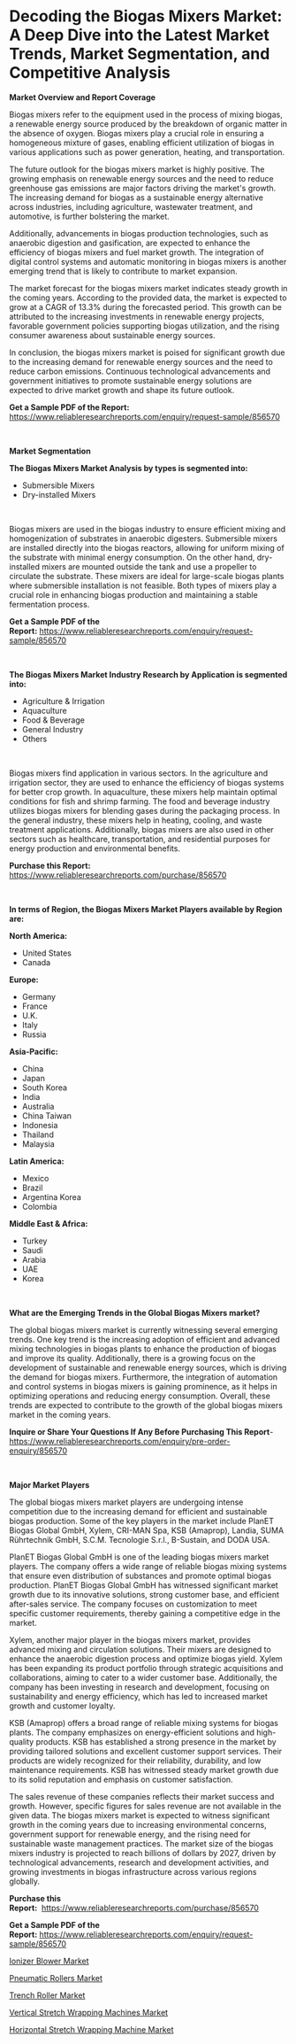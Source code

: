 <p><h1>Decoding the Biogas Mixers Market: A Deep Dive into the Latest Market Trends, Market Segmentation, and Competitive Analysis</h1></p><p><strong>Market Overview and Report Coverage</strong></p>
<p><p>Biogas mixers refer to the equipment used in the process of mixing biogas, a renewable energy source produced by the breakdown of organic matter in the absence of oxygen. Biogas mixers play a crucial role in ensuring a homogeneous mixture of gases, enabling efficient utilization of biogas in various applications such as power generation, heating, and transportation.</p><p>The future outlook for the biogas mixers market is highly positive. The growing emphasis on renewable energy sources and the need to reduce greenhouse gas emissions are major factors driving the market's growth. The increasing demand for biogas as a sustainable energy alternative across industries, including agriculture, wastewater treatment, and automotive, is further bolstering the market.</p><p>Additionally, advancements in biogas production technologies, such as anaerobic digestion and gasification, are expected to enhance the efficiency of biogas mixers and fuel market growth. The integration of digital control systems and automatic monitoring in biogas mixers is another emerging trend that is likely to contribute to market expansion.</p><p>The market forecast for the biogas mixers market indicates steady growth in the coming years. According to the provided data, the market is expected to grow at a CAGR of 13.3% during the forecasted period. This growth can be attributed to the increasing investments in renewable energy projects, favorable government policies supporting biogas utilization, and the rising consumer awareness about sustainable energy sources.</p><p>In conclusion, the biogas mixers market is poised for significant growth due to the increasing demand for renewable energy sources and the need to reduce carbon emissions. Continuous technological advancements and government initiatives to promote sustainable energy solutions are expected to drive market growth and shape its future outlook.</p></p>
<p><strong>Get a Sample PDF of the Report:</strong> <a href="https://www.reliableresearchreports.com/enquiry/request-sample/856570">https://www.reliableresearchreports.com/enquiry/request-sample/856570</a></p>
<p>&nbsp;</p>
<p><strong>Market Segmentation</strong></p>
<p><strong>The Biogas Mixers Market Analysis by types is segmented into:</strong></p>
<p><ul><li>Submersible Mixers</li><li>Dry-installed Mixers</li></ul></p>
<p>&nbsp;</p>
<p><p>Biogas mixers are used in the biogas industry to ensure efficient mixing and homogenization of substrates in anaerobic digesters. Submersible mixers are installed directly into the biogas reactors, allowing for uniform mixing of the substrate with minimal energy consumption. On the other hand, dry-installed mixers are mounted outside the tank and use a propeller to circulate the substrate. These mixers are ideal for large-scale biogas plants where submersible installation is not feasible. Both types of mixers play a crucial role in enhancing biogas production and maintaining a stable fermentation process.</p></p>
<p><strong>Get a Sample PDF of the Report:</strong>&nbsp;<a href="https://www.reliableresearchreports.com/enquiry/request-sample/856570">https://www.reliableresearchreports.com/enquiry/request-sample/856570</a></p>
<p>&nbsp;</p>
<p><strong>The Biogas Mixers Market Industry Research by Application is segmented into:</strong></p>
<p><ul><li>Agriculture & Irrigation</li><li>Aquaculture</li><li>Food & Beverage</li><li>General Industry</li><li>Others</li></ul></p>
<p>&nbsp;</p>
<p><p>Biogas mixers find application in various sectors. In the agriculture and irrigation sector, they are used to enhance the efficiency of biogas systems for better crop growth. In aquaculture, these mixers help maintain optimal conditions for fish and shrimp farming. The food and beverage industry utilizes biogas mixers for blending gases during the packaging process. In the general industry, these mixers help in heating, cooling, and waste treatment applications. Additionally, biogas mixers are also used in other sectors such as healthcare, transportation, and residential purposes for energy production and environmental benefits.</p></p>
<p><strong>Purchase this Report:</strong>&nbsp; <a href="https://www.reliableresearchreports.com/purchase/856570">https://www.reliableresearchreports.com/purchase/856570</a></p>
<p>&nbsp;</p>
<p><strong>In terms of Region, the Biogas Mixers Market Players available by Region are:</strong></p>
<p>
    <p> <strong> North America: </strong>
        <ul>
            <li>United States</li>
            <li>Canada</li>
        </ul>
        </p> 
    <p> <strong> Europe: </strong>
        <ul>
            <li>Germany</li>
            <li>France</li>
            <li>U.K.</li>
            <li>Italy</li>
            <li>Russia</li>
        </ul>
        </p> 
    <p> <strong> Asia-Pacific: </strong>
        <ul>
            <li>China</li>
            <li>Japan</li>
            <li>South Korea</li>
            <li>India</li>
            <li>Australia</li>
            <li>China Taiwan</li>
            <li>Indonesia</li>
            <li>Thailand</li>
            <li>Malaysia</li>
        </ul>
        </p> 
    <p> <strong> Latin America: </strong>
        <ul>
            <li>Mexico</li>
            <li>Brazil</li>
            <li>Argentina Korea</li>
            <li>Colombia</li>
        </ul>
        </p> 
    <p> <strong> Middle East & Africa: </strong>
        <ul>
            <li>Turkey</li>
            <li>Saudi</li>
            <li>Arabia</li>
            <li>UAE</li>
            <li>Korea</li>
        </ul>
    </p>
    </p>
<p>&nbsp;</p>
<p><strong>What are the Emerging Trends in the Global Biogas Mixers market?</strong></p>
<p><p>The global biogas mixers market is currently witnessing several emerging trends. One key trend is the increasing adoption of efficient and advanced mixing technologies in biogas plants to enhance the production of biogas and improve its quality. Additionally, there is a growing focus on the development of sustainable and renewable energy sources, which is driving the demand for biogas mixers. Furthermore, the integration of automation and control systems in biogas mixers is gaining prominence, as it helps in optimizing operations and reducing energy consumption. Overall, these trends are expected to contribute to the growth of the global biogas mixers market in the coming years.</p></p>
<p><strong>Inquire or Share Your Questions If Any Before Purchasing This Report</strong>- <a href="https://www.reliableresearchreports.com/enquiry/pre-order-enquiry/856570">https://www.reliableresearchreports.com/enquiry/pre-order-enquiry/856570</a></p>
<p>&nbsp;</p>
<p><strong>Major Market Players</strong></p>
<p><p>The global biogas mixers market players are undergoing intense competition due to the increasing demand for efficient and sustainable biogas production. Some of the key players in the market include PlanET Biogas Global GmbH, Xylem, CRI-MAN Spa, KSB (Amaprop), Landia, SUMA Rührtechnik GmbH, S.C.M. Tecnologie S.r.l., B-Sustain, and DODA USA.</p><p>PlanET Biogas Global GmbH is one of the leading biogas mixers market players. The company offers a wide range of reliable biogas mixing systems that ensure even distribution of substances and promote optimal biogas production. PlanET Biogas Global GmbH has witnessed significant market growth due to its innovative solutions, strong customer base, and efficient after-sales service. The company focuses on customization to meet specific customer requirements, thereby gaining a competitive edge in the market.</p><p>Xylem, another major player in the biogas mixers market, provides advanced mixing and circulation solutions. Their mixers are designed to enhance the anaerobic digestion process and optimize biogas yield. Xylem has been expanding its product portfolio through strategic acquisitions and collaborations, aiming to cater to a wider customer base. Additionally, the company has been investing in research and development, focusing on sustainability and energy efficiency, which has led to increased market growth and customer loyalty.</p><p>KSB (Amaprop) offers a broad range of reliable mixing systems for biogas plants. The company emphasizes on energy-efficient solutions and high-quality products. KSB has established a strong presence in the market by providing tailored solutions and excellent customer support services. Their products are widely recognized for their reliability, durability, and low maintenance requirements. KSB has witnessed steady market growth due to its solid reputation and emphasis on customer satisfaction.</p><p>The sales revenue of these companies reflects their market success and growth. However, specific figures for sales revenue are not available in the given data. The biogas mixers market is expected to witness significant growth in the coming years due to increasing environmental concerns, government support for renewable energy, and the rising need for sustainable waste management practices. The market size of the biogas mixers industry is projected to reach billions of dollars by 2027, driven by technological advancements, research and development activities, and growing investments in biogas infrastructure across various regions globally.</p></p>
<p><strong>Purchase this Report:</strong>&nbsp;&nbsp;<a href="https://www.reliableresearchreports.com/purchase/856570">https://www.reliableresearchreports.com/purchase/856570</a></p>
<p></p>
<p><strong>Get a Sample PDF of the Report:</strong>&nbsp;<a href="https://www.reliableresearchreports.com/enquiry/request-sample/856570">https://www.reliableresearchreports.com/enquiry/request-sample/856570</a></p>
<p><p><a href="https://github.com/sougarounis/Market-Research-Report-List-1/blob/main/ionizer-blower-market.md">Ionizer Blower Market</a></p><p><a href="https://github.com/angelajermaine/Market-Research-Report-List-1/blob/main/pneumatic-rollers-market.md">Pneumatic Rollers Market</a></p><p><a href="https://github.com/laholand/Market-Research-Report-List-1/blob/main/trench-roller-market.md">Trench Roller Market</a></p><p><a href="https://github.com/mohamedbakry57/Market-Research-Report-List-1/blob/main/vertical-stretch-wrapping-machines-market.md">Vertical Stretch Wrapping Machines Market</a></p><p><a href="https://github.com/bracarafogo/Market-Research-Report-List-1/blob/main/horizontal-stretch-wrapping-machine-market.md">Horizontal Stretch Wrapping Machine Market</a></p></p>